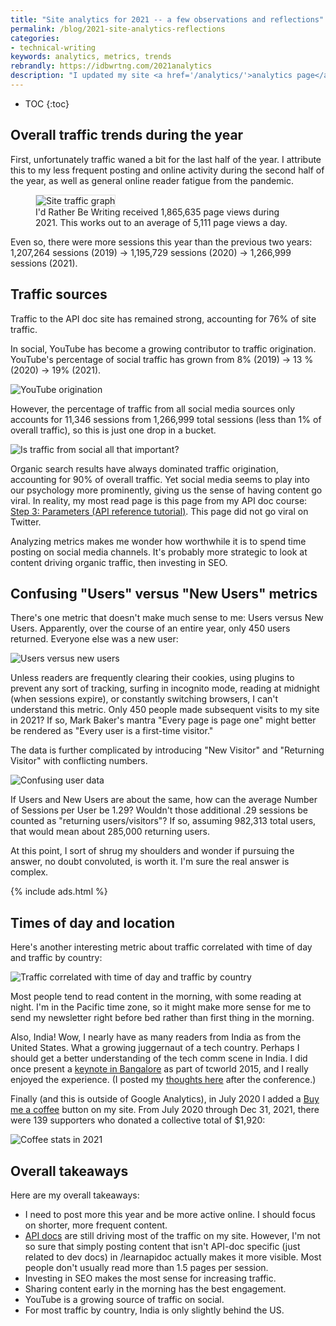 ```yaml
---
title: "Site analytics for 2021 -- a few observations and reflections"
permalink: /blog/2021-site-analytics-reflections
categories:
- technical-writing
keywords: analytics, metrics, trends
rebrandly: https://idbwrtng.com/2021analytics
description: "I updated my site <a href='/analytics/'>analytics page</a> for 2021. As far as noteworthy metrics, not much that has changed, but there are a few small trends worth reflecting on."
---
```


* TOC
{:toc}

## Overall traffic trends during the year

First, unfortunately traffic waned a bit for the last half of the year. I attribute this to my less frequent posting and online activity during the second half of the year, as well as general online reader fatigue from the pandemic.

<figure><img style="border: 1px solid #dedede" src="https://s3.us-west-1.wasabisys.com/idbwmedia.com/images/analytics2021pageviews.png" alt="Site traffic graph" /> <figcaption>I'd Rather Be Writing received 1,865,635 page views during 2021. This works out to an average of 5,111 page views a day.</figcaption></figure>

Even so, there were more sessions this year than the previous two years: 1,207,264 sessions (2019) -> 1,195,729 sessions (2020) -> 1,266,999 sessions (2021).

## Traffic sources

Traffic to the API doc site has remained strong, accounting for 76% of site traffic.

In social, YouTube has become a growing contributor to traffic origination. YouTube's percentage of social traffic has grown from 8% (2019) -> 13 % (2020) -> 19% (2021).

<img src="https://s3.us-west-1.wasabisys.com/idbwmedia.com/images/youtubereferral_origination.png" alt="YouTube origination" />

However, the percentage of traffic from all social media sources only accounts for 11,346 sessions from 1,266,999 total sessions (less than 1% of overall traffic), so this is just one drop in a bucket.

<img style="max-width:450px" src="https://s3.us-west-1.wasabisys.com/idbwmedia.com/images/value_of_social_analytics2021.png" alt="Is traffic from social all that important?" />

Organic search results have always dominated traffic origination, accounting for 90% of overall traffic. Yet social media seems to play into our psychology more prominently, giving us the sense of having content go viral. In reality, my most read page is this page from my API doc course: [Step 3: Parameters (API reference tutorial)](/learnapidoc/docapis_doc_parameters.html). This page did not go viral on Twitter.

Analyzing metrics makes me wonder how worthwhile it is to spend time posting on social media channels. It's probably more strategic to look at content driving organic traffic, then investing in SEO.

## Confusing "Users" versus "New Users" metrics

There's one metric that doesn't make much sense to me: Users versus New Users. Apparently, over the course of an entire year, only 450 users returned. Everyone else was a new user:

<img style="max-width: 400px" src="https://s3.us-west-1.wasabisys.com/idbwmedia.com/images/users_vs_new_users2021.png" alt="Users versus new users" />

Unless readers are frequently clearing their cookies, using plugins to prevent any sort of tracking, surfing in incognito mode, reading at midnight (when sessions expire), or constantly switching browsers, I can't understand this metric. Only 450 people made subsequent visits to my site in 2021? If so, Mark Baker's mantra "Every page is page one" might better be rendered as "Every user is a first-time visitor."

The data is further complicated by introducing "New Visitor" and "Returning Visitor" with conflicting numbers.

<img src="https://s3.us-west-1.wasabisys.com/idbwmedia.com/images/usersgraphs2021confusing2.png" alt="Confusing user data" />

If Users and New Users are about the same, how can the average Number of Sessions per User be 1.29? Wouldn't those additional .29 sessions be counted as "returning users/visitors"? If so, assuming 982,313 total users, that would mean about 285,000 returning users.

At this point, I sort of shrug my shoulders and wonder if pursuing the answer, no doubt convoluted, is worth it. I'm sure the real answer is complex.

{% include ads.html %}

## Times of day and location

Here's another interesting metric about traffic correlated with time of day and traffic by country:

<img src="https://s3.us-west-1.wasabisys.com/idbwmedia.com/images/2021analyticscountries_times3.png" alt="Traffic correlated with time of day and traffic by country" />

Most people tend to read content in the morning, with some reading at night. I'm in the Pacific time zone, so it might make more sense for me to send my newsletter right before bed rather than first thing in the morning.

Also, India! Wow, I nearly have as many readers from India as from the United States. What a growing juggernaut of a tech country. Perhaps I should get a better understanding of the tech comm scene in India. I did once present a [keynote in Bangalore](/2015/03/18/recording-of-innovation-in-technical-communication-keynote-at-tcworld-india-2015/) as part of tcworld 2015, and I really enjoyed the experience. (I posted my [thoughts here](/2015/03/22/some-thoughts-on-attending-tcworld-india-2015/) after the conference.)

Finally (and this is outside of Google Analytics), in July 2020 I added a [Buy me a coffee](https://www.buymeacoffee.com/learnapidoc) button on my site. From July 2020 through Dec 31, 2021, there were 139 supporters who donated a collective total of $1,920:

<img src="https://s3.us-west-1.wasabisys.com/idbwmedia.com/images/coffeestats2021.png" alt="Coffee stats in 2021" />

## Overall takeaways

Here are my overall takeaways:

* I need to post more this year and be more active online. I should focus on shorter, more frequent content.
* [API docs](/learnapidoc) are still driving most of the traffic on my site. However, I'm not so sure that simply posting content that isn't API-doc specific (just related to dev docs) in /learnapidoc actually makes it more visible. Most people don't usually read more than 1.5 pages per session.
* Investing in SEO makes the most sense for increasing traffic.
* Sharing content early in the morning has the best engagement.
* YouTube is a growing source of traffic on social.
* For most traffic by country, India is only slightly behind the US.
